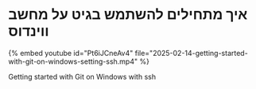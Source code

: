 # איך מתחילים להשתמש בגיט על מחשב ווינדוס


{% embed youtube id="Pt6iJCneAv4" file="2025-02-14-getting-started-with-git-on-windows-setting-ssh.mp4" %}


Getting started with Git on Windows with ssh
